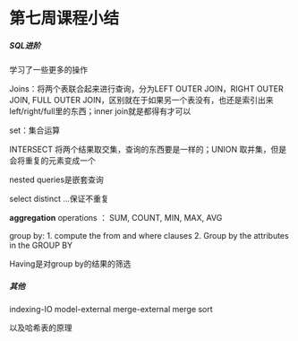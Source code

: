 # 第七周课程小结

##### SQL进阶

学习了一些更多的操作

Joins：将两个表联合起来进行查询，分为LEFT OUTER JOIN，RIGHT OUTER JOIN, FULL OUTER JOIN，区别就在于如果另一个表没有，也还是索引出来left/right/full里的东西；inner join就是都得有才可以

set：集合运算

INTERSECT 将两个结果取交集，查询的东西要是一样的；UNION 取并集，但是会将重复的元素变成一个

nested queries是嵌套查询

select distinct ...保证不重复

**aggregation** operations ： SUM, COUNT, MIN, MAX, AVG

group by: 1. compute the from and where clauses  2. Group by the attributes in the GROUP BY

Having是对group by的结果的筛选

##### 其他

indexing-IO model-external merge-external merge sort

以及哈希表的原理